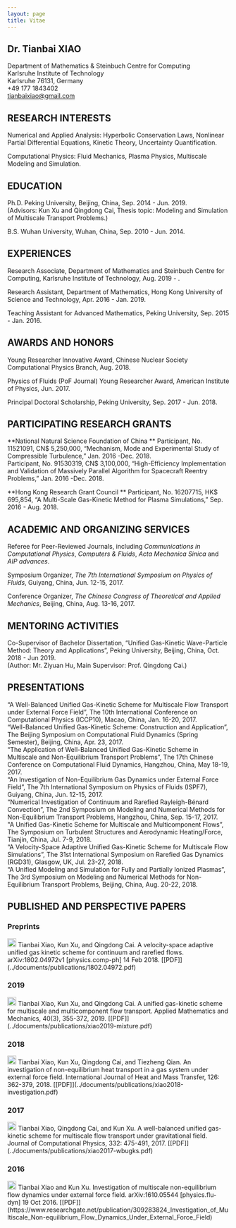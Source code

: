 ```yaml
---
layout: page
title: Vitae
---
```


## Dr. Tianbai XIAO
Department of Mathematics & Steinbuch Centre for Computing  
Karlsruhe Institute of Technology  
Karlsruhe 76131, Germany  
+49 177 1843402  
tianbaixiao@gmail.com

## RESEARCH INTERESTS
Numerical and Applied Analysis: Hyperbolic Conservation Laws, Nonlinear Partial Differential Equations, Kinetic Theory, Uncertainty Quantification.

Computational Physics: Fluid Mechanics, Plasma Physics, Multiscale Modeling and Simulation.

## EDUCATION
Ph.D. Peking University, Beijing, China, Sep. 2014 - Jun. 2019.  
(Advisors: Kun Xu and Qingdong Cai, Thesis topic: Modeling and Simulation of Multiscale Transport Problems.)

B.S. Wuhan University, Wuhan, China, Sep. 2010 - Jun. 2014.

## EXPERIENCES
Research Associate, Department of Mathematics and Steinbuch Centre for Computing, Karlsruhe Institute of Technology, Aug. 2019 - .

Research Assistant, Department of Mathematics, Hong Kong University of Science and Technology, Apr. 2016 - Jan. 2019.

Teaching Assistant for Advanced Mathematics, Peking University, Sep. 2015 - Jan. 2016.

## AWARDS AND HONORS
Young Researcher Innovative Award, Chinese Nuclear Society Computational Physics Branch, Aug. 2018.

Physics of Fluids (PoF Journal) Young Researcher Award, American Institute of Physics, Jun. 2017.

Principal Doctoral Scholarship, Peking University, Sep. 2017 - Jun. 2018.

## PARTICIPATING RESEARCH GRANTS
**National Natural Science Foundation of China **
Participant, No. 11521091, CN\$ 5,250,000, “Mechanism, Mode and Experimental Study of Compressible Turbulence,” Jan. 2016 -Dec. 2018.  
Participant, No. 91530319, CN\$ 3,100,000, “High-Efficiency Implementation and Validation of Massively Parallel Algorithm for Spacecraft Reentry Problems,” Jan. 2016 -Dec. 2018.

**Hong Kong Research Grant Council **
Participant, No. 16207715, HK$ 695,854, “A Multi-Scale Gas-Kinetic Method for Plasma Simulations,” Sep. 2016 - Aug. 2018.  

## ACADEMIC AND ORGANIZING SERVICES

Referee for Peer-Reviewed Journals, including *Communications in Computational Physics*, *Computers & Fluids*, *Acta Mechanica Sinica* and *AIP advances*. 

Symposium Organizer, *The 7th International Symposium on Physics of Fluids*, Guiyang, China, Jun. 12-15, 2017. 

Conference Organizer, *The Chinese Congress of Theoretical and Applied Mechanics*, Beijing, China, Aug. 13-16, 2017. 

## MENTORING ACTIVITIES

Co-Supervisor of Bachelor Dissertation, “Unified Gas-Kinetic Wave-Particle Method: Theory and Applications”, Peking University, Beijing, China, Oct. 2018 - Jun 2019.   
(Author: Mr. Ziyuan Hu, Main Supervisor: Prof. Qingdong Cai.) 

## PRESENTATIONS
“A Well-Balanced Unified Gas-Kinetic Scheme for Multiscale Flow Transport under External Force Field”, The 10th International Conference on Computational Physics (ICCP10), Macao, China, Jan. 16-20, 2017.  
“Well-Balanced Unified Gas-Kinetic Scheme: Construction and Application”, The Beijing Symposium on Computational Fluid Dynamics (Spring Semester), Beijing, China, Apr. 23, 2017.  
“The Application of Well-Balanced Unified Gas-Kinetic Scheme in Multiscale and Non-Equilibrium Transport Problems”, The 17th Chinese Conference on Computational Fluid Dynamics, Hangzhou, China, May 18-19, 2017.  
“An Investigation of Non-Equilibrium Gas Dynamics under External Force Field”, The 7th International Symposium on Physics of Fluids (ISPF7), Guiyang, China, Jun. 12-15, 2017.  
“Numerical Investigation of Continuum and Rarefied Rayleigh-Bénard Convection”,
The 2nd Symposium on Modeling and Numerical Methods for Non-Equilibrium Transport Problems, Hangzhou, China, Sep. 15-17, 2017.  
"A Unified Gas-Kinetic Scheme for Multiscale and Multicomponent Flows”, The Symposium on Turbulent Structures and Aerodynamic Heating/Force, Tianjin, China, Jul. 7-9, 2018.  
“A Velocity-Space Adaptive Unified Gas-Kinetic Scheme for Multiscale Flow Simulations”, The 31st International Symposium on Rarefied Gas Dynamics (RGD31), Glasgow, UK, Jul. 23-27, 2018.  
“A Unified Modeling and Simulation for Fully and Partially Ionized Plasmas”, The 3rd Symposium on Modeling and Numerical Methods for Non-Equilibrium Transport Problems, Beijing, China, Aug. 20-22, 2018.

## PUBLISHED AND PERSPECTIVE PAPERS
### Preprints
<img src="../img/demo-paper.png" height="20px">
Tianbai Xiao, Kun Xu, and Qingdong Cai. A velocity-space adaptive unified gas kinetic scheme for continuum and rarefied flows. arXiv:1802.04972v1 [physics.comp-ph] 14 Feb 2018. [[PDF]](../documents/publications/1802.04972.pdf)

### 2019
<img src="../img/journal-article.png" height="20px">
Tianbai Xiao, Kun Xu, and Qingdong Cai. A unified gas-kinetic scheme for multiscale and multicomponent flow transport. Applied Mathematics and Mechanics, 40(3), 355-372, 2019. [[PDF]](../documents/publications/xiao2019-mixture.pdf)

### 2018
<img src="../img/journal-article.png" height="20px">
Tianbai Xiao, Kun Xu, Qingdong Cai, and Tiezheng Qian. An investigation of non-equilibrium heat transport in a gas system under external force field. International Journal of Heat and Mass Transfer, 126: 362-379, 2018. [[PDF]](../documents/publications/xiao2018-investigation.pdf)

### 2017
<img src="../img/journal-article.png" height="20px">
Tianbai Xiao, Qingdong Cai, and Kun Xu. A well-balanced unified gas-kinetic scheme for multiscale flow transport under gravitational field. Journal of Computational Physics, 332: 475-491, 2017. [[PDF]](../documents/publications/xiao2017-wbugks.pdf)

### 2016
<img src="../img/demo-paper.png" height="20px">
Tianbai Xiao and Kun Xu. Investigation of multiscale non-equilibrium flow dynamics under external force field. arXiv:1610.05544 [physics.flu-dyn] 19 Oct 2016. [[PDF]](https://www.researchgate.net/publication/309283824_Investigation_of_Multiscale_Non-equilibrium_Flow_Dynamics_Under_External_Force_Field)
